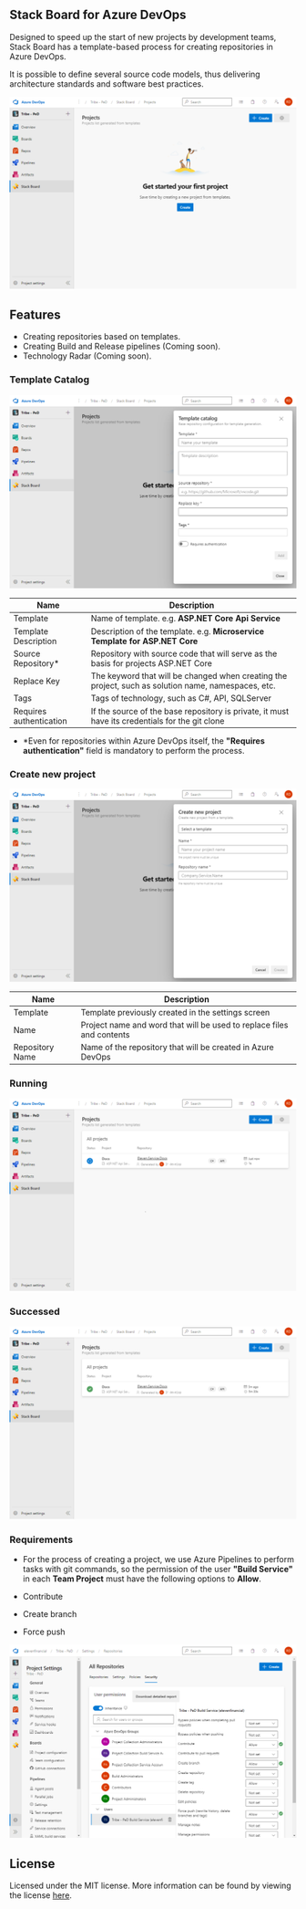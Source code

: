 ## **Stack Board for Azure DevOps**

Designed to speed up the start of new projects by development teams, Stack Board has a template-based process for creating repositories in Azure DevOps.

It is possible to define several source code models, thus delivering architecture standards and software best practices.

![01.png](./azure/images/01.png)

## **Features**

- Creating repositories based on templates.
- Creating Build and Release pipelines (Coming soon).
- Technology Radar (Coming soon).

### **Template Catalog**

![03.png](./azure/images/03.png)

| Name | Description |
|--|--|
| Template | Name of template. e.g. **ASP.NET Core Api Service** |
| Template Description | Description of the template. e.g. **Microservice Template for ASP.NET Core** |
| Source Repository* | Repository with source code that will serve as the basis for projects ASP.NET Core |
| Replace Key | The keyword that will be changed when creating the project, such as solution name, namespaces, etc.|
| Tags | Tags of technology, such as C#, API, SQLServer |
| Requires authentication| If the source of the base repository is private, it must have its credentials for the git clone |

* *Even for repositories within Azure DevOps itself, the **"Requires authentication"** field is mandatory to perform the process.

### **Create new project**

![02.png](./azure/images/02.png)

| Name | Description |
|--|--|
| Template | Template previously created in the settings screen |
| Name | Project name and word that will be used to replace files and contents |
| Repository Name | Name of the repository that will be created in Azure DevOps |

### **Running**

![04.png](./azure/images/04.png)

### **Successed**

![05.png](./azure/images/05.png)

### **Requirements**

- For the process of creating a project, we use Azure Pipelines to perform tasks with git commands, so the permission of the user **"Build Service"** in each **Team Project** must have the following options to **Allow**.

- Contribute
- Create branch
- Force push

![06.png](./azure/images/06.png)


## **License**

Licensed under the MIT license. More information can be found by viewing the license [here](./azure/license.md).